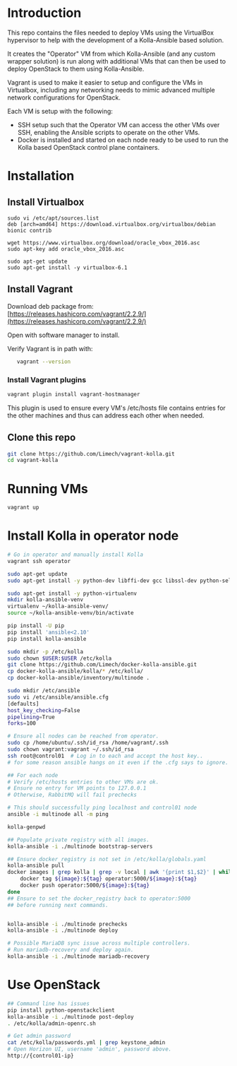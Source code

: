 # Introduction

This repo contains the files needed to deploy VMs using the VirtualBox hypervisor to help with the development of a Kolla-Ansible based solution.

It creates the "Operator" VM from which Kolla-Ansible (and any custom wrapper solution) is run along with additional VMs that can then be used to deploy OpenStack to them using Kolla-Ansible.

Vagrant is used to make it easier to setup and configure the VMs in Virtualbox, including any networking needs to mimic advanced multiple network configurations for OpenStack.

Each VM is setup with the following:

* SSH setup such that the Operator VM can access the other VMs over SSH, enabling the Ansible scripts to operate on the other VMs.
* Docker is installed and started on each node ready to be used to run the Kolla based OpenStack control plane containers.

# Installation

## Install Virtualbox

```
sudo vi /etc/apt/sources.list
deb [arch=amd64] https://download.virtualbox.org/virtualbox/debian bionic contrib

wget https://www.virtualbox.org/download/oracle_vbox_2016.asc
sudo apt-key add oracle_vbox_2016.asc

sudo apt-get update
sudo apt-get install -y virtualbox-6.1
```
## Install Vagrant

Download deb package from: [https://releases.hashicorp.com/vagrant/2.2.9/](https://releases.hashicorp.com/vagrant/2.2.9/)

Open with software manager to install.

Verify Vagrant is in path with:
```bash
   vagrant --version
```

### Install Vagrant plugins

```bash
vagrant plugin install vagrant-hostmanager
```
This plugin is used to ensure every VM's /etc/hosts file contains entries for the other machines and thus can address each other when needed.

## Clone this repo

```bash
git clone https://github.com/Limech/vagrant-kolla.git
cd vagrant-kolla
```

# Running VMs

```bash
vagrant up
```

# Install Kolla in operator node

```bash
# Go in operator and manually install Kolla
vagrant ssh operator

sudo apt-get update
sudo apt-get install -y python-dev libffi-dev gcc libssl-dev python-selinux python-setuptools

sudo apt-get install -y python-virtualenv
mkdir kolla-ansible-venv
virtualenv ~/kolla-ansible-venv/
source ~/kolla-ansible-venv/bin/activate

pip install -U pip
pip install 'ansible<2.10'
pip install kolla-ansible

sudo mkdir -p /etc/kolla
sudo chown $USER:$USER /etc/kolla
git clone https://github.com/Limech/docker-kolla-ansible.git
cp docker-kolla-ansible/kolla/* /etc/kolla/
cp docker-kolla-ansible/inventory/multinode .

sudo mkdir /etc/ansible
sudo vi /etc/ansible/ansible.cfg
[defaults]
host_key_checking=False
pipelining=True
forks=100

# Ensure all nodes can be reached from operator.
sudo cp /home/ubuntu/.ssh/id_rsa /home/vagrant/.ssh
sudo chown vagrant:vagrant ~/.ssh/id_rsa
ssh root@control01  # Log in to each and accept the host key..
# for some reason ansible hangs on it even if the .cfg says to ignore.

## For each node
# Verify /etc/hosts entries to other VMs are ok.
# Ensure no entry for VM points to 127.0.0.1
# Otherwise, RabbitMQ will fail prechecks

# This should successfully ping localhost and control01 node
ansible -i multinode all -m ping

kolla-genpwd

## Populate private registry with all images.
kolla-ansible -i ./multinode bootstrap-servers

## Ensure docker_registry is not set in /etc/kolla/globals.yaml
kolla-ansible pull
docker images | grep kolla | grep -v local | awk '{print $1,$2}' | while read -r image tag; do
    docker tag ${image}:${tag} operator:5000/${image}:${tag}
    docker push operator:5000/${image}:${tag}
done
## Ensure to set the docker_registry back to operator:5000
## before running next commands.


kolla-ansible -i ./multinode prechecks
kolla-ansible -i ./multinode deploy

# Possible MariaDB sync issue across multiple controllers.
# Run mariadb-recovery and deploy again.
kolla-ansible -i ./multinode mariadb-recovery

```

# Use OpenStack
```bash
## Command line has issues
pip install python-openstackclient
kolla-ansible -i ./multinode post-deploy
. /etc/kolla/admin-openrc.sh

# Get admin password
cat /etc/kolla/passwords.yml | grep keystone_admin
# Open Horizon UI, username 'admin', password above.
http://{control01-ip}
```